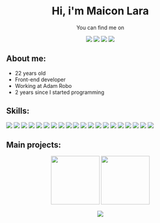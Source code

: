 <h1 align="center">Hi, i'm Maicon Lara</h1>
<p align="center">You can find me on</p>
<p align="center"><a href = "mailto:maiconlaracontato@gmail.com"><img src="https://img.shields.io/badge/Email-000000?style=for-the-badge&logo=gmail&logoColor=F2F2F2" target="_blank"></a></a>
<a href="https://linkedin.com/in/maiconlara"><img src="https://img.shields.io/badge/linkedin-000000?style=for-the-badge&logoColor=F2F2F2&logo=linkedin"/></a>
<a href="https://maicon.vercel.app"><img src="https://img.shields.io/badge/website-000000?logo=esri&style=for-the-badge&logoColor=F2F2F2"/></a>
<img src="https://img.shields.io/badge/devmaico-000000?logo=discord&style=for-the-badge&logoColor=F2F2F2"/></p>

## **About me:**

* 22 years old
* Front-end developer
* Working at Adam Robo
* 2 years since I started programming

## **Skills:**

<p align="left">
<img src="https://img.shields.io/badge/react-000000?logo=react&style=for-the-badge&logoColor=61DAFB"/>
<img src="https://img.shields.io/badge/react%20native-000000?logo=react&style=for-the-badge&logoColor=61DAFB"/>
<img src="https://img.shields.io/badge/typescript-000000?logo=typescript&style=for-the-badge&logoColor=087ece"/>
<img src="https://img.shields.io/badge/javascript-000000?logo=javascript&style=for-the-badge&logoColor=23F7DF1E"/>
<img src="https://img.shields.io/badge/next.js-000000?logo=Next.js&style=for-the-badge&logoColor=F2F2F2"/>
<img src="https://img.shields.io/badge/vercel-000000?logo=vercel&style=for-the-badge&logoColor=F2F2F2"/>
<img src="https://img.shields.io/badge/node.js-000000?logo=node.js&style=for-the-badge&logoColor=6da55f"/>
<img src="https://img.shields.io/badge/github-000000?logo=github&style=for-the-badge&logoColor=F2F2F2"/>
<img src="https://img.shields.io/badge/html5-000000?logo=html5&style=for-the-badge&logoColor=dd4b25"/>
<img src="https://img.shields.io/badge/css3-000000?logo=css3&style=for-the-badge&logoColor=2862e9"/>
<img src="https://img.shields.io/badge/tailwindcss-000000?logo=tailwindcss&style=for-the-badge&logoColor=16b7c6"/>
<img src="https://img.shields.io/badge/nextui-000000?logo=nextui&style=for-the-badge&logoColor=white"/>
<img src="https://img.shields.io/badge/shadcn/ui-000000?logo=shadcn/ui&style=for-the-badge&logoColor=white"/>
<img src="https://img.shields.io/badge/chakra-000000?logo=chakraui&style=for-the-badge&logoColor=58c9c8"/>
<img src="https://img.shields.io/badge/expo-000000?logo=expo&style=for-the-badge&logoColor=1777b8"/>
<img src="https://img.shields.io/badge/visual%20studio%20code-000000?logo=visual%20studio%20code&style=for-the-badge&logoColor=40abf2"/>
<img src="https://img.shields.io/badge/git-000000?logo=git&style=for-the-badge&logoColor=e84d31"/>
<img src="https://img.shields.io/badge/express.js-000000?logo=express&style=for-the-badge&logoColor=F2F2F2"/>
<img src="https://img.shields.io/badge/npm-000000?logo=npm&style=for-the-badge&logoColor=F2F2F2"/>
<img src="https://img.shields.io/badge/mysql-000000?logo=mysql&style=for-the-badge&logoColor=00618a"/>
</p>

## **Main projects:**

<p align="center">
<a href="https://github.com/maiconlara/yugioh-password"><img src="https://github-readme-stats.vercel.app/api/pin/?username=maiconlara&repo=yugioh-password&title_color=2e7ced&text_color=F2F2F2&bg_color=000000&border_color=121111&icon_color=F2F2F2&border_radius=20" height="130"/></a>
<a href="https://github.com/maiconlara/pokedexV2"><img src="https://github-readme-stats.vercel.app/api/pin/?username=maiconlara&repo=pokedexV2&title_color=2e7ced&text_color=F2F2F2&bg_color=000000&border_color=121111&icon_color=F2F2F2&border_radius=20" height="130"/></a>

</p>

<p align="center">
<img src="https://github-readme-stats.vercel.app/api/top-langs/?username=maiconlara&hide=css&layout=compact&theme=vision-friendly-dark"/>

</p>